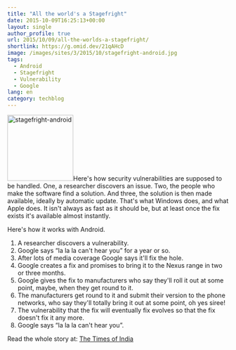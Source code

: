 ```yaml
---
title: "All the world's a Stagefright"
date: 2015-10-09T16:25:13+00:00
layout: single
author_profile: true
url: 2015/10/09/all-the-worlds-a-stagefright/
shortlink: https://g.omid.dev/21qAHcD
image: /images/sites/3/2015/10/stagefright-android.jpg
tags:
  - Android
  - Stagefright
  - Vulnerability
  - Google
lang: en
category: techblog
---
```

<img class="alignright size-thumbnail wp-image-7233" src="/images/2015/10/stagefright-android-150x150.jpg" alt="stagefright-android" width="150" height="150" srcset="/images/sites/3/2015/10/stagefright-android-150x150.jpg 150w, /images/sites/3/2015/10/stagefright-android-300x300.jpg 300w, /images/sites/3/2015/10/stagefright-android.jpg 768w" sizes="(max-width: 150px) 100vw, 150px" />Here's how security vulnerabilities are supposed to be handled. One, a researcher discovers an issue. Two, the people who make the software find a solution. And three, the solution is then made available, ideally by automatic update. That's what Windows does, and what Apple does. It isn't always as fast as it should be, but at least once the fix exists it's available almost instantly.

Here's how it works with Android.

  1. A researcher discovers a vulnerability.
  2. Google says “la la la can't hear you” for a year or so.
  3. After lots of media coverage Google says it'll fix the hole.
  4. Google creates a fix and promises to bring it to the Nexus range in two or three months.
  5. Google gives the fix to manufacturers who say they'll roll it out at some point, maybe, when they get round to it.
  6. The manufacturers get round to it and submit their version to the phone networks, who say they'll totally bring it out at some point, oh yes siree!
  7. The vulnerability that the fix will eventually fix evolves so that the fix doesn't fix it any more.
  8. Google says “la la la can't hear you”.

Read the whole story at: <a href="http://timesofindia.indiatimes.com/tech/tech-news/Google-has-lost-control-of-Android/articleshow/49284966.cms" target="_blank">The Times of India</a>